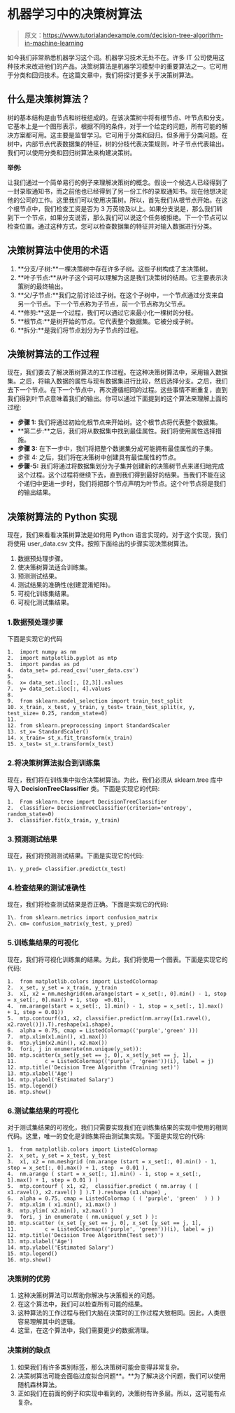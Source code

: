 # 机器学习中的决策树算法

> 原文：<https://www.tutorialandexample.com/decision-tree-algorithm-in-machine-learning>

如今我们非常熟悉机器学习这个词。机器学习技术无处不在。许多 IT 公司使用这种技术来改进他们的产品。决策树算法是机器学习模型中的重要算法之一。它可用于分类和回归技术。在这篇文章中，我们将探讨更多关于决策树算法。

## 什么是决策树算法？

树的基本结构是由节点和树枝组成的。在该决策树中将有根节点、叶节点和分支。它基本上是一个图形表示，根据不同的条件，对于一个给定的问题，所有可能的解决方案都可用。这主要是监督学习。它可用于分类和回归。但多用于分类问题。在树中，内部节点代表数据集的特征，树的分枝代表决策规则，叶子节点代表输出。我们可以使用分类和回归树算法来构建决策树。

**举例:**

让我们通过一个简单易行的例子来理解决策树的概念。假设一个候选人已经得到了一封录取通知书，而之前他也已经得到了另一份工作的录取通知书。现在他想决定他的公司的工作。这里我们可以使用决策树。所以，首先我们从根节点开始。在这个根节点中，我们检查工资是否为 3 万英镑及以上。如果分支说是，那么我们转到下一个节点，如果分支说否，那么我们可以说这个任务被拒绝。下一个节点可以检查位置。通过这种方式，您可以检查数据集的特征并对输入数据进行分类。

## 决策树算法中使用的术语

1.  **分支/子树:**一棵决策树中存在许多子树。这些子树构成了主决策树。
2.  **叶子节点:**从叶子这个词可以理解为这是我们决策树的结局。它主要表示决策树的最终输出。
3.  **父/子节点:**我们之前讨论过子树。在这个子树中，一个节点通过分支来自另一个节点。下一个节点称为子节点，前一个节点称为父节点。
4.  **修剪:**这是一个过程，我们可以通过它来最小化一棵树的分枝。
5.  **根节点:**是树开始的节点。它代表整个数据集。它被分成子树。
6.  **拆分:**是我们将节点划分为子节点的过程。

## 决策树算法的工作过程

现在，我们要去了解决策树算法的工作过程。在这种决策树算法中，采用输入数据集。之后，将输入数据的属性与现有数据集进行比较，然后选择分支。之后，我们去下一个节点。在下一个节点中，再次遵循相同的过程。这些事情不断重复，直到我们得到叶节点意味着我们的输出。你可以通过下面提到的这个算法来理解上面的过程:

*   **步骤 1:** 我们将通过初始化根节点来开始树。这个根节点将代表整个数据集。
*   **第二步:**之后，我们将从数据集中找到最佳属性。我们将使用属性选择措施。
*   **步骤 3:** 在下一步中，我们将把整个数据集分成可能拥有最佳属性的子集。
*   步骤 4: 之后，我们将在决策树中创建具有最佳属性的节点。
*   **步骤-5:** 我们将通过将数据集划分为子集并创建新的决策树节点来递归地完成这个过程。这个过程将继续下去，直到我们得到最好的结果。当我们不能在这个递归中更进一步时，我们将把那个节点声明为叶节点。这个叶节点将是我们的输出结果。

## 决策树算法的 Python 实现

现在，我们来看看决策树算法是如何用 Python 语言实现的。对于这个实现，我们将使用 user_data.csv 文件。按照下面给出的步骤实现决策树算法。

1.  数据预处理步骤。
2.  使决策树算法适合训练集。
3.  预测测试结果。
4.  测试结果的准确性(创建混淆矩阵)。
5.  可视化训练集结果。
6.  可视化测试集结果。

### 1.数据预处理步骤

下面是实现它的代码

```
1.	import numpy as nm  
2.	import matplotlib.pyplot as mtp  
3.	import pandas as pd  
4.	data_set= pd.read_csv('user_data.csv')  
5.	  
6.	x= data_set.iloc[:, [2,3]].values  
7.	y= data_set.iloc[:, 4].values  
8.	  
9.	from sklearn.model_selection import train_test_split  
10.	x_train, x_test, y_train, y_test= train_test_split(x, y, test_size= 0.25, random_state=0)  
11.	  
12.	from sklearn.preprocessing import StandardScaler    
13.	st_x= StandardScaler()  
14.	x_train= st_x.fit_transform(x_train)    
15.	x_test= st_x.transform(x_test) 
```

### 2.将决策树算法拟合到训练集

现在，我们将在训练集中拟合决策树算法。为此，我们必须从 sklearn.tree 库中导入 **DecisionTreeClassifier** 类。下面是实现它的代码:

```
1.	From sklearn.tree import DecisionTreeClassifier  
2.	classifier= DecisionTreeClassifier(criterion='entropy', random_state=0)  
3.	classifier.fit(x_train, y_train) 
```

### 3.预测测试结果

现在，我们将预测测试结果。下面是实现它的代码:

```
1\. y_pred= classifier.predict(x_test)  
```

### 4.检查结果的测试准确性

现在，我们将检查测试结果是否正确。下面是实现它的代码:

```
1\. from sklearn.metrics import confusion_matrix  
2\. cm= confusion_matrix(y_test, y_pred) 
```

### 5.训练集结果的可视化

现在，我们将可视化训练集的结果。为此，我们将使用一个图表。下面是实现它的代码:

```
1.	from matplotlib.colors import ListedColormap  
2.	x_set, y_set = x_train, y_train  
3.	x1, x2 = nm.meshgrid(nm.arange(start = x_set[:, 0].min() - 1, stop = x_set[:, 0].max() + 1, step  =0.01),  
4.	nm.arange(start = x_set[:, 1].min() - 1, stop = x_set[:, 1].max() + 1, step = 0.01))  
5.	mtp.contourf(x1, x2, classifier.predict(nm.array([x1.ravel(), x2.ravel()]).T).reshape(x1.shape),  
6.	alpha = 0.75, cmap = ListedColormap(('purple','green' )))  
7.	mtp.xlim(x1.min(), x1.max())  
8.	mtp.ylim(x2.min(), x2.max())  
9.	fori, j in enumerate(nm.unique(y_set)):  
10.	mtp.scatter(x_set[y_set == j, 0], x_set[y_set == j, 1],  
11.	        c = ListedColormap(('purple', 'green'))(i), label = j)  
12.	mtp.title('Decision Tree Algorithm (Training set)')  
13.	mtp.xlabel('Age')  
14.	mtp.ylabel('Estimated Salary')  
15.	mtp.legend()  
16.	mtp.show() 
```

### 6.测试集结果的可视化

对于测试集结果的可视化，我们只需要实现我们在训练集结果的实现中使用的相同代码。这里，唯一的变化是训练集将由测试集实现。下面是实现它的代码:

```
1.	from matplotlib.colors import ListedColormap  
2.	x_set, y_set = x_test, y_test  
3.	x1, x2 = nm.meshgrid (nm.arange (start = x_set[:, 0].min() - 1, stop = x_set[:, 0].max() + 1, step  = 0.01 ),  
4.	nm.arange ( start = x_set[:, 1].min() - 1, stop = x_set[:, 1].max() + 1, step = 0.01 ) )  
5.	mtp.contourf ( x1, x2,  classifier.predict ( nm.array ( [ x1.ravel(), x2.ravel() ] ).T ).reshape (x1.shape) ,  
6.	alpha = 0.75, cmap = ListedColormap ( ( 'purple', 'green'  ) ) )  
7.	mtp.xlim ( x1.min(), x1.max() )  
8.	mtp.ylim( x2.min(), x2.max() )  
9.	fori, j in enumerate ( nm.unique( y_set ) ):  
10.	mtp.scatter (x_set [y_set == j, 0], x_set [y_set == j, 1],  
11.	        c = ListedColormap(('purple', 'green'))(i), label = j)  
12.	mtp.title('Decision Tree Algorithm(Test set)')  
13.	mtp.xlabel('Age')  
14.	mtp.ylabel('Estimated Salary')  
15.	mtp.legend()  
16.	mtp.show() 
```

### 决策树的优势

1.  这种决策树算法可以帮助你解决与决策相关的问题。
2.  在这个算法中，我们可以检查所有可能的结果。
3.  这种算法的工作过程与我们大脑在决策时的工作过程大致相同。因此，人类很容易理解其中的逻辑。
4.  这里，在这个算法中，我们需要更少的数据清理。

### 决策树的缺点

1.  如果我们有许多类别标签，那么决策树可能会变得非常复杂。
2.  决策树算法可能会面临过度拟合问题**。**为了解决这个问题，我们可以使用随机森林算法。
3.  正如我们在前面的例子和实现中看到的，决策树有许多层。所以，这可能有点复杂。